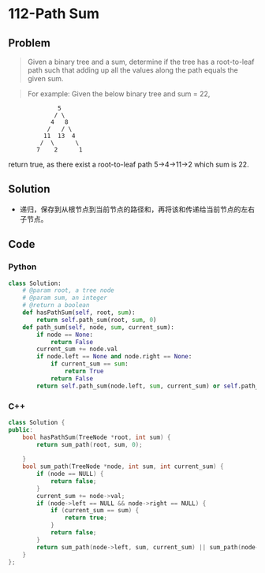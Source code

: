 # 112-Path Sum

## Problem

> Given a binary tree and a sum, determine if the tree has a root-to-leaf path such that adding up all the values along the path equals the given sum.

> For example:
Given the below binary tree and sum = 22,

>
```
              5
             / \
            4   8
           /   / \
          11  13  4
         /  \      \
        7    2      1
```
return true, as there exist a root-to-leaf path 5->4->11->2 which sum is 22.

## Solution

- 递归，保存到从根节点到当前节点的路径和，再将该和传递给当前节点的左右子节点。

## Code

### Python

```python
class Solution:
    # @param root, a tree node
    # @param sum, an integer
    # @return a boolean
    def hasPathSum(self, root, sum):
        return self.path_sum(root, sum, 0)
    def path_sum(self, node, sum, current_sum):
        if node == None:
            return False
        current_sum += node.val
        if node.left == None and node.right == None:
            if current_sum == sum:
                return True
            return False
        return self.path_sum(node.left, sum, current_sum) or self.path_sum(node.right, sum, current_sum)
```

### C++

```cpp
class Solution {
public:
    bool hasPathSum(TreeNode *root, int sum) {
        return sum_path(root, sum, 0);
        
    }
    bool sum_path(TreeNode *node, int sum, int current_sum) {
        if (node == NULL) {
            return false;
        }
        current_sum += node->val;
        if (node->left == NULL && node->right == NULL) {
            if (current_sum == sum) {
                return true;
            }
            return false;
        } 
        return sum_path(node->left, sum, current_sum) || sum_path(node->right, sum, current_sum);
    }
};
```